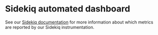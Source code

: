 # Sidekiq automated dashboard

See our [Sidekiq documentation](https://docs.appsignal.com/ruby/integrations/sidekiq.html#minutely-probe) for more information about which metrics are reported by our Sidekiq instrumentation.
